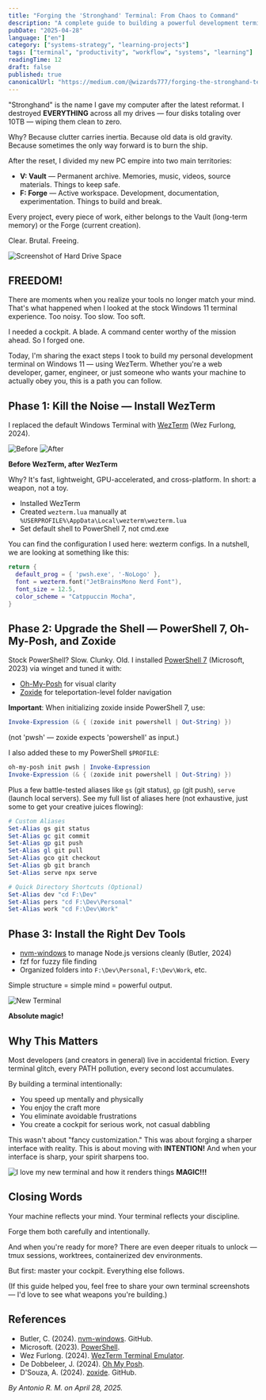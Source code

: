 ```yaml
---
title: "Forging the 'Stronghand' Terminal: From Chaos to Command"
description: "A complete guide to building a powerful development terminal on Windows 11 using WezTerm, PowerShell 7, Oh-My-Posh, and Zoxide for maximum productivity and intentional workflow."
pubDate: "2025-04-28"
language: ["en"]
category: ["systems-strategy", "learning-projects"]
tags: ["terminal", "productivity", "workflow", "systems", "learning"]
readingTime: 12
draft: false
published: true
canonicalUrl: "https://medium.com/@wizards777/forging-the-stronghand-terminal-from-chaos-to-command-c4e4df4d290c"
---
```


"Stronghand" is the name I gave my computer after the latest reformat. I destroyed **EVERYTHING** across all my drives — four disks totaling over 10TB — wiping them clean to zero.

Why? Because clutter carries inertia. Because old data is old gravity. Because sometimes the only way forward is to burn the ship.

After the reset, I divided my new PC empire into two main territories:

- **V: Vault** — Permanent archive. Memories, music, videos, source materials. Things to keep safe.
- **F: Forge** — Active workspace. Development, documentation, experimentation. Things to build and break.

Every project, every piece of work, either belongs to the Vault (long-term memory) or the Forge (current creation).

Clear. Brutal. Freeing.

![Screenshot of Hard Drive Space](/images/1_hZS3n1fhg_eDQTmqxg8O2w.png)

## FREEDOM!

There are moments when you realize your tools no longer match your mind. That's what happened when I looked at the stock Windows 11 terminal experience. Too noisy. Too slow. Too soft.

I needed a cockpit. A blade. A command center worthy of the mission ahead. So I forged one.

Today, I'm sharing the exact steps I took to build my personal development terminal on Windows 11 — using WezTerm. Whether you're a web developer, gamer, engineer, or just someone who wants your machine to actually obey you, this is a path you can follow.

## Phase 1: Kill the Noise — Install WezTerm

I replaced the default Windows Terminal with [WezTerm](https://wezfurlong.org/wezterm/) (Wez Furlong, 2024).

![Before](/images/1_JMkniJ9RmTng62SL37WSBA.png)
![After](/images/1_wjEXa_8z9DI8Wq4zMCBqig.png)

**Before WezTerm, after WezTerm**

Why? It's fast, lightweight, GPU-accelerated, and cross-platform.
In short: a weapon, not a toy.

- Installed WezTerm
- Created `wezterm.lua` manually at `%USERPROFILE%\AppData\Local\wezterm\wezterm.lua`
- Set default shell to PowerShell 7, not cmd.exe

You can find the configuration I used here: wezterm configs. In a nutshell, we are looking at something like this:

```lua
return {
  default_prog = { 'pwsh.exe', '-NoLogo' },
  font = wezterm.font("JetBrainsMono Nerd Font"),
  font_size = 12.5,
  color_scheme = "Catppuccin Mocha",
}
```

## Phase 2: Upgrade the Shell — PowerShell 7, Oh-My-Posh, and Zoxide

Stock PowerShell? Slow. Clunky. Old. I installed [PowerShell 7](https://learn.microsoft.com/en-us/powershell/) (Microsoft, 2023) via winget and tuned it with:

- [Oh-My-Posh](https://ohmyposh.dev/) for visual clarity
- [Zoxide](https://github.com/ajeetdsouza/zoxide) for teleportation-level folder navigation

**Important**: When initializing zoxide inside PowerShell 7, use:

```powershell
Invoke-Expression (& { (zoxide init powershell | Out-String) })
```

(not 'pwsh' — zoxide expects 'powershell' as input.)

I also added these to my PowerShell `$PROFILE`:

```powershell
oh-my-posh init pwsh | Invoke-Expression
Invoke-Expression (& { (zoxide init powershell | Out-String) })
```

Plus a few battle-tested aliases like `gs` (git status), `gp` (git push), `serve` (launch local servers). See my full list of aliases here (not exhaustive, just some to get your creative juices flowing):

```powershell
# Custom Aliases
Set-Alias gs git status
Set-Alias gc git commit
Set-Alias gp git push
Set-Alias gl git pull
Set-Alias gco git checkout
Set-Alias gb git branch
Set-Alias serve npx serve

# Quick Directory Shortcuts (Optional)
Set-Alias dev "cd F:\Dev"
Set-Alias pers "cd F:\Dev\Personal"
Set-Alias work "cd F:\Dev\Work"
```

## Phase 3: Install the Right Dev Tools

- [nvm-windows](https://github.com/coreybutler/nvm-windows) to manage Node.js versions cleanly (Butler, 2024)
- fzf for fuzzy file finding
- Organized folders into `F:\Dev\Personal`, `F:\Dev\Work`, etc.

Simple structure = simple mind = powerful output.

![New Terminal](/images/1_UVQ9Lyp4yJ3dnpMbnSIOCQ.png)

**Absolute magic!**

## Why This Matters

Most developers (and creators in general) live in accidental friction. Every terminal glitch, every PATH pollution, every second lost accumulates.

By building a terminal intentionally:

- You speed up mentally and physically
- You enjoy the craft more
- You eliminate avoidable frustrations
- You create a cockpit for serious work, not casual dabbling

This wasn't about "fancy customization."
This was about forging a sharper interface with reality. This is about moving with **INTENTION!** And when your interface is sharp, your spirit sharpens too.

![I love my new terminal and how it renders things](/images/1_Fdmjbqh4eRaDwA12bYERgw.png)
**MAGIC!!!**

## Closing Words

Your machine reflects your mind.
Your terminal reflects your discipline.

Forge them both carefully and intentionally.

And when you're ready for more? There are even deeper rituals to unlock — tmux sessions, worktrees, containerized dev environments.

But first: master your cockpit.
Everything else follows.

(If this guide helped you, feel free to share your own terminal screenshots — I'd love to see what weapons you're building.)

## References

- Butler, C. (2024). [nvm-windows](https://github.com/coreybutler/nvm-windows). GitHub.
- Microsoft. (2023). [PowerShell](https://learn.microsoft.com/en-us/powershell/).
- Wez Furlong. (2024). [WezTerm Terminal Emulator](https://wezfurlong.org/wezterm/).
- De Dobbeleer, J. (2024). [Oh My Posh](https://ohmyposh.dev/).
- D'Souza, A. (2024). [zoxide](https://github.com/ajeetdsouza/zoxide). GitHub.

_By Antonio R. M. on April 28, 2025._

